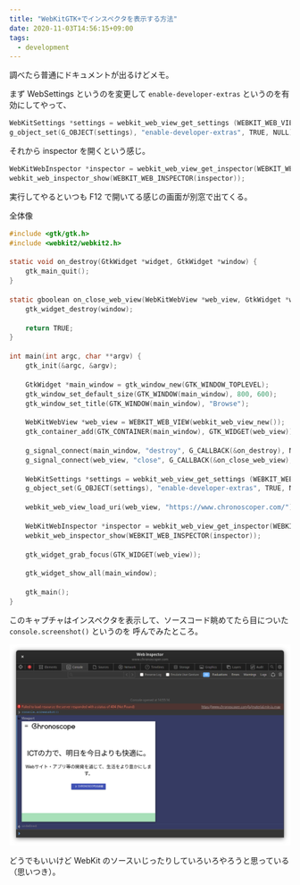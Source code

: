 ```yaml
---
title: "WebKitGTK+でインスペクタを表示する方法"
date: 2020-11-03T14:56:15+09:00
tags:
  - development
---
```


調べたら普通にドキュメントが出るけどメモ。

まず WebSettings というのを変更して `enable-developer-extras` というのを有効にしてやって、

```c
WebKitSettings *settings = webkit_web_view_get_settings (WEBKIT_WEB_VIEW(web_view));
g_object_set(G_OBJECT(settings), "enable-developer-extras", TRUE, NULL);
```

それから inspector を開くという感じ。

```c
WebKitWebInspector *inspector = webkit_web_view_get_inspector(WEBKIT_WEB_VIEW(web_view));
webkit_web_inspector_show(WEBKIT_WEB_INSPECTOR(inspector));
```

実行してやるといつも F12 で開いてる感じの画面が別窓で出てくる。

全体像

```c
#include <gtk/gtk.h>
#include <webkit2/webkit2.h>

static void on_destroy(GtkWidget *widget, GtkWidget *window) {
    gtk_main_quit();
}

static gboolean on_close_web_view(WebKitWebView *web_view, GtkWidget *window) {
    gtk_widget_destroy(window);

    return TRUE;
}

int main(int argc, char **argv) {
    gtk_init(&argc, &argv);

    GtkWidget *main_window = gtk_window_new(GTK_WINDOW_TOPLEVEL);
    gtk_window_set_default_size(GTK_WINDOW(main_window), 800, 600);
    gtk_window_set_title(GTK_WINDOW(main_window), "Browse");

    WebKitWebView *web_view = WEBKIT_WEB_VIEW(webkit_web_view_new());
    gtk_container_add(GTK_CONTAINER(main_window), GTK_WIDGET(web_view));

    g_signal_connect(main_window, "destroy", G_CALLBACK(&on_destroy), NULL);
    g_signal_connect(web_view, "close", G_CALLBACK(&on_close_web_view), main_window);

    WebKitSettings *settings = webkit_web_view_get_settings (WEBKIT_WEB_VIEW(web_view));
    g_object_set(G_OBJECT(settings), "enable-developer-extras", TRUE, NULL);

    webkit_web_view_load_uri(web_view, "https://www.chronoscoper.com/");

    WebKitWebInspector *inspector = webkit_web_view_get_inspector(WEBKIT_WEB_VIEW(web_view));
    webkit_web_inspector_show(WEBKIT_WEB_INSPECTOR(inspector));

    gtk_widget_grab_focus(GTK_WIDGET(web_view));

    gtk_widget_show_all(main_window);

    gtk_main();
}
```

このキャプチャはインスペクタを表示して、ソースコード眺めてたら目についた `console.screenshot()` というのを
呼んでみたところ。

![インスペクタ](inspector.png)

どうでもいいけど WebKit のソースいじったりしていろいろやろうと思っている（思いつき）。
